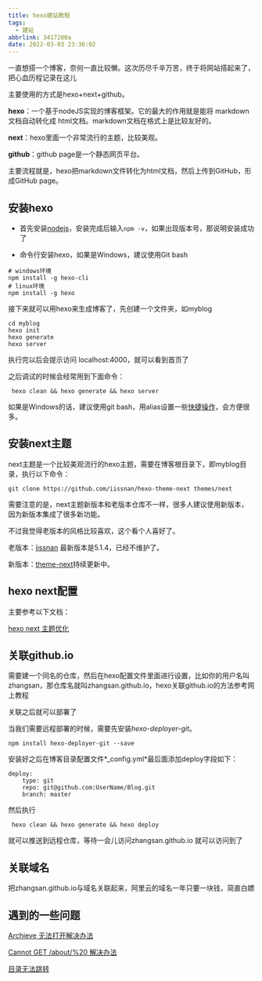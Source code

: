```yaml
---
title: hexo建站教程
tags:
  - 建站
abbrlink: 3417200a
date: 2022-03-03 23:36:02
---
```


一直想搭一个博客，奈何一直比较懒。这次历尽千辛万苦，终于将网站搭起来了，把心血历程记录在这儿

主要使用的方式是hexo+next+github。

**hexo**：一个基于nodeJS实现的博客框架。它的最大的作用就是能将 markdown文档自动转化成 html文档。markdown文档在格式上是比较友好的。

**next**：hexo里面一个非常流行的主题，比较美观。 

**github**：github page是一个静态网页平台。

主要流程就是，hexo把markdown文件转化为html文档，然后上传到GitHub，形成GitHub page。

## 安装hexo

* 首先安装[nodejs](https://nodejs.org/en/)，安装完成后输入`npm -v`，如果出现版本号，那说明安装成功了 

* 命令行安装hexo，如果是Windows，建议使用Git bash

```
# windows环境
npm install -g hexo-cli
# linux环境
npm install -g hexo
```

 接下来就可以用hexo来生成博客了，先创建一个文件夹，如myblog

```
cd myblog
hexo init
hexo generate
hexo server
```

执行完以后会提示访问 localhost:4000，就可以看到首页了

之后调试的时候会经常用到下面命令：

```
 hexo clean && hexo generate && hexo server 
```

如果是Windows的话，建议使用git bash，用alias设置一些[快捷操作](https://blog.csdn.net/weixin_39278265/article/details/120725973)，会方便很多。

## 安装next主题

next主题是一个比较美观流行的hexo主题，需要在博客根目录下，即myblog目录，执行以下命令：

```
git clone https://github.com/iissnan/hexo-theme-next themes/next
```

需要注意的是，next主题新版本和老版本仓库不一样，很多人建议使用新版本，因为新版本集成了很多新功能。

不过我觉得老版本的风格比较喜欢，这个看个人喜好了。

老版本：[iissnan](https://github.com/iissnan/hexo-theme-next) 最新版本是5.1.4，已经不维护了。

新版本：[theme-next](https://github.com/theme-next/hexo-theme-next)持续更新中。

## hexo next配置

主要参考以下文档：

[hexo next 主题优化](https://www.jianshu.com/p/9f0e90cc32c2)

## 关联github.io

需要建一个同名的仓库，然后在hexo配置文件里面进行设置，比如你的用户名叫 zhangsan，那仓库名就叫zhangsan.github.io，hexo关联github.io的方法参考网上教程

关联之后就可以部署了

当我们需要远程部署的时候，需要先安装*hexo-deployer-git*。

```
npm install hexo-deployer-git --save
```

安装好之后在博客目录配置文件*_config.yml*最后面添加deploy字段如下：

```
deploy:  
	type: git  
	repo: git@github.com:UserName/Blog.git  
	branch: master
```

然后执行

```
 hexo clean && hexo generate && hexo deploy 
```

就可以推送到远程仓库，等待一会儿访问zhangsan.github.io 就可以访问到了

## 关联域名

把zhangsan.github.io与域名关联起来，阿里云的域名一年只要一块钱，简直白嫖

## 遇到的一些问题

[Archieve 无法打开解决办法](https://blog.csdn.net/qq_44852901/article/details/122817214)

[Cannot GET /about/%20 解决办法](https://www.zhihu.com/question/353097489)

[目录无法跳转](https://www.cnblogs.com/Createsequence/p/14150758.html)